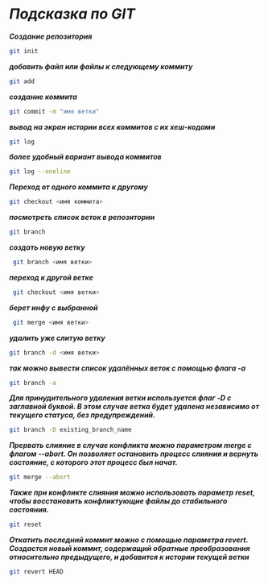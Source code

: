 # ***Подсказка по GIT*** 
***Создание репозитория***
```sh
git init
```
***добавить файл или файлы к следующему коммиту***
```sh
git add
```

***создание коммита***

```sh
git commit -m "имя ветки"
```
***вывод на экран истории всех коммитов с их хеш-кодами***
```sh
git log
```
***более удобный вариант вывода коммитов***
```sh
git log --oneline
```
***Переход от одного коммита к другому***
```sh
git checkout <имя коммита>
```
***посмотреть список веток в репозитории***
```sh
git branch
```
***создать новую ветку***
```sh
 git branch <имя ветки>
 ```
***переход к другой ветке***
```sh
 git checkout <имя ветки>
```
***берет инфу с выбранной*** 
```sh
 git merge <имя ветки>
 ```
 ***удалить уже слитую ветку***
 ```sh
 git branch -d <имя ветки>
 ```
***так можно вывести список удалённых веток с помощью флага -a***
```sh
git branch -a
```
***Для принудительного удаления ветки используется флаг -D с заглавной буквой. В этом случае ветка будет удалена независимо от текущего статуса, без предупреждений.***
```sh
git branch -D existing_branch_name
```
***Прервать слияние в случае конфликта можно параметром merge с флагом --abort. Он позволяет остановить процесс слияния и вернуть состояние, с которого этот процесс был начат.***

```sh
git merge --abort
```

***Также при конфликте слияния можно использовать параметр reset, чтобы восстановить конфликтующие файлы до стабильного состояния.***
```sh
git reset
```
***Откатить последний коммит можно с помощью параметра revert. Создастся новый коммит, содержащий обратные преобразования относительно предыдущего, и добавится к истории текущей ветки***

```sh
git revert HEAD
```
